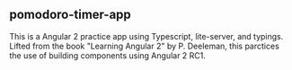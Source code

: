 ## pomodoro-timer-app

This is a Angular 2 practice app using Typescript, lite-server, and typings.   
Lifted from the book "Learning Angular 2" by P. Deeleman, this parctices the use of building components using Angular 2 RC1.
